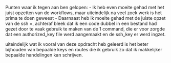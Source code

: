 Punten waar ik tegen aan ben gelopen: - Ik heb even moeite gehad met het juist opzetten van de workflows, maar uiteindelijk na veel zoek werk is het prima te doen geweest - Daarnaast heb ik moeite gehad met de juiste opzet van de ssh =, achteraf bleek dat ik een code dubbel in een bestand had gezet door te vaak gebruik te maken van de 1 command, die er voor zorgde dat een authorized_key file werd aangemaakt en de ssh_key er werd ingzet.

uiteindelijk wat ik vooral van deze opdracht heb geleerd is het beter bijhouden van bepaalde keys en routes die ik gebruik zo dat ik makkelijker bepaalde handelingen kan schrijven.
